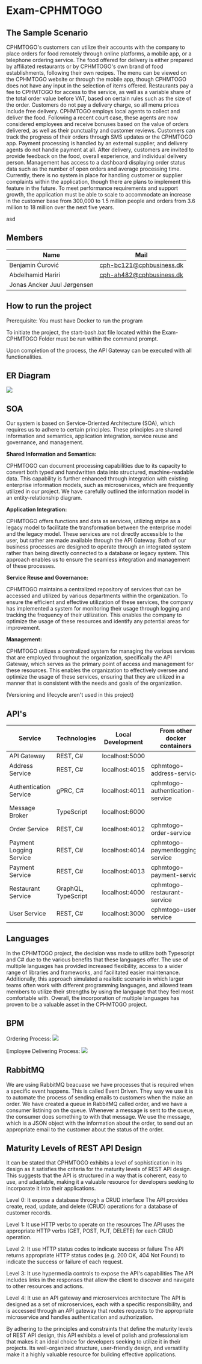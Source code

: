 # Exam-CPHMTOGO

## The Sample Scenario
CPHMTOGO's customers can utilize their accounts with the company to place orders for food remotely through online platforms, a mobile app, or a telephone ordering service. The food offered for delivery is either prepared by affiliated restaurants or by CPHMTOGO's own brand of food establishments, following their own recipes. The menu can be viewed on the CPHMTOGO website or through the mobile app, though CPHMTOGO does not have any input in the selection of items offered. Restaurants pay a fee to CPHMTOGO for access to the service, as well as a variable share of the total order value before VAT, based on certain rules such as the size of the order. Customers do not pay a delivery charge, so all menu prices include free delivery. CPHMTOGO employs local agents to collect and deliver the food. Following a recent court case, these agents are now considered employees and receive bonuses based on the value of orders delivered, as well as their punctuality and customer reviews. Customers can track the progress of their orders through SMS updates or the CPHMTOGO app. Payment processing is handled by an external supplier, and delivery agents do not handle payment at all. After delivery, customers are invited to provide feedback on the food, overall experience, and individual delivery person. Management has access to a dashboard displaying order status data such as the number of open orders and average processing time. Currently, there is no system in place for handling customer or supplier complaints within the application, though there are plans to implement this feature in the future. To meet performance requirements and support growth, the application must be able to scale to accommodate an increase in the customer base from 300,000 to 1.5 million people and orders from 3.6 million to 18 million over the next five years.

asd

## Members
| Name                        | Mail                     |
|-----------------------------|--------------------------|
| Benjamin Ćurović            | cph-bc121@cphbusiness.dk |
| Abdelhamid Hariri           | cph-ah482@cphbusiness.dk |
| Jonas Ancker Juul Jørgensen |                          |

## How to run the project
Prerequisite:
You must have Docker to run the program

To initiate the project, the start-bash.bat file located within the Exam-CPHMTOGO Folder must be run within the command prompt.

Upon completion of the process, the API Gateway can be executed with all functionalities.

## ER Diagram
![](https://raw.githubusercontent.com/Abed01-lab/prisma-erd/b9fb5f2de610b67b6c673ad1b352c69996e4f22b/prisma/ERD.svg)


## SOA
Our system is based on Service-Oriented Architecture (SOA), which requires us to adhere to certain principles. These principles are shared information and semantics, application integration, service reuse and governance, and management.

**Shared Information and Semantics:**

CPHMTOGO can document processing capabilities due to its capacity to convert both typed and handwritten data into structured, machine-readable data. This capability is further enhanced through integration with existing enterprise information models, such as microservices, which are frequently utilized in our project. We have carefully outlined the information model in an entity-relationship diagram.

**Application Integration:**

CPHMTOGO offers functions and data as services, utilizing stripe as a legacy model to facilitate the transformation between the enterprise model and the legacy model. These services are not directly accessible to the user, but rather are made available through the API Gateway. Both of our business processes are designed to operate through an integrated system rather than being directly connected to a database or legacy system. This approach enables us to ensure the seamless integration and management of these processes.

**Service Reuse and Governance:**

CPHMTOGO maintains a centralized repository of services that can be accessed and utilized by various departments within the organization. To ensure the efficient and effective utilization of these services, the company has implemented a system for monitoring their usage through logging and tracking the frequency of their utilization. This enables the company to optimize the usage of these resources and identify any potential areas for improvement.

**Management:**

CPHMTOGO utilizes a centralized system for managing the various services that are employed throughout the organization, specifically the API Gateway, which serves as the primary point of access and management for these resources. This enables the organization to effectively oversee and optimize the usage of these services, ensuring that they are utilized in a manner that is consistent with the needs and goals of the organization.


(Versioning and lifecycle aren't used in this project)
## API's
| Service                 | Technologies        | Local Development | From other docker containers        |
|-------------------------|---------------------|-------------------|-------------------------------------|
| API Gateway             | REST, C#            | localhost:5000    |                                     |
| Address Service         | REST, C#            | localhost:4015    |  cphmtogo-address-service           |
| Authentication Service  | gPRC, C#            | localhost:4011    |  cphmtogo-authentication-service    |
| Message Broker          | TypeScript          | localhost:6000    |                                     |
| Order Service           | REST, C#            | localhost:4012    |  cphmtogo-order-service             |
| Payment Logging Service | REST, C#            | localhost:4014    |  cphmtogo-paymentlogging-service    |
| Payment Service         | REST, C#            | localhost:4013    |  cphmtogo-payment-service           |
| Restaurant Service      | GraphQL, TypeScript | localhost:4000    |  cphmtogo-restaurant-service        |
| User Service            | REST, C#            | localhost:3000    |  cphmtogo-user-service              |

## Languages
In the CPHMTOGO project, the decision was made to utilize both Typescript and C# due to the various benefits that these languages offer. The use of multiple languages has provided increased flexibility, access to a wider range of libraries and frameworks, and facilitated easier maintenance. Additionally, this approach simulated a realistic scenario in which larger teams often work with different programming languages, and allowed team members to utilize their strengths by using the language that they feel most comfortable with. Overall, the incorporation of multiple languages has proven to be a valuable asset in the CPHMTOGO project.

## BPM
Ordering Process:
![](https://github.com/Benjo6/Exam-CPHMTOGO/blob/main/BPM/OrderBPM.png)

Employee Delivering Process:
![](https://github.com/Benjo6/Exam-CPHMTOGO/blob/main/BPM/DeliveringProcess.png)

## RabbitMQ

We are using RabbitMQ beacuase we have processes that is required when a specific event happens. This is called Event Driven. They way we use it is to automate the process of sending emails to customers when the make an order. We have created a queue in RabbitMQ called order, and we have a consumer listining on the queue. Whenever a message is sent to the queue, the consumer does something to with that message. We use the message, which is a JSON object with the information about the order, to send out an appropriate email to the customer about the status of the order.
 
## Maturity Levels of REST API Design
It can be stated that CPHMTOGO exhibits a level of sophistication in its design as it satisfies the criteria for the maturity levels of REST API design. This suggests that the API is structured in a way that is coherent, easy to use, and adaptable, making it a valuable resource for developers seeking to incorporate it into their applications.

Level 0: It expose a database through a CRUD interface
The API provides create, read, update, and delete (CRUD) operations for a database of customer records.

Level 1: It use HTTP verbs to operate on the resources
The API uses the appropriate HTTP verbs (GET, POST, PUT, DELETE) for each CRUD operation.

Level 2: It use HTTP status codes to indicate success or failure
The API returns appropriate HTTP status codes (e.g. 200 OK, 404 Not Found) to indicate the success or failure of each request.

Level 3: It use hypermedia controls to expose the API's capabilities
The API includes links in the responses that allow the client to discover and navigate to other resources and actions.

Level 4: It use an API gateway and microservices architecture
The API is designed as a set of microservices, each with a specific responsibility, and is accessed through an API gateway that routes requests to the appropriate microservice and handles authentication and authorization.

By adhering to the principles and constraints that define the maturity levels of REST API design, this API exhibits a level of polish and professionalism that makes it an ideal choice for developers seeking to utilize it in their projects. Its well-organized structure, user-friendly design, and versatility make it a highly valuable resource for building effective applications.







